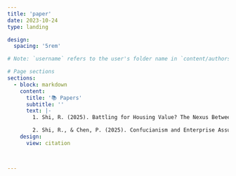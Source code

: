 ```yaml
---
title: 'paper'
date: 2023-10-24
type: landing

design:
  spacing: '5rem'

# Note: `username` refers to the user's folder name in `content/authors/`

# Page sections
sections:
  - block: markdown
    content:
      title: '📚 Papers'
      subtitle: ''
      text: |-
        1. Shi, R. (2025). Battling for Housing Value? The Nexus Between U.S. Presidential Elections and County-Level Housing Market Prices. under review, Swiss Political Science Review (preprint version available at SocArcXiv doi: https://doi.org/10.31235/osf.io/d9tvz_v2)

        2. Shi, R., & Chen, P. (2025). Confucianism and Enterprise Assumption of Risk. under review, The Journal of Risk Management and Insurance (preprint version available at SocArcXiv doi: https://doi.org/10.31235/osf.io/abhse_v2)
    design:
      view: citation



---
```

